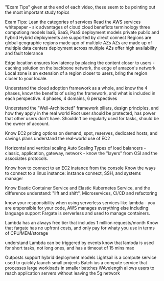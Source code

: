 "Exam Tips" given at the end of each video, these seem to be pointing out the most important study topics

Exam Tips:
Lean the categories of services
Read the AWS services whitepaper - 
six advantages of cloud
cloud benefiots
terminology
three computiong models IaaS, SaaS, PaaS
deployment models private public and hybrid
Hybrid deployments are supported by direct connect
Regions are global geographic regions made upo of multiple AZs
AZs are made up of multiple data centers
deployment across multiple AZs offer high availability and fault tolerance

Edge location ensures low latency by placing the content closer to users - caching solution on the backbone network, the edge of amazon's network
Local zone is an extension of a region closer to users, bring the region closer to your locale.




Understand the cloud adoption framework as a whole, and know the 4 phases, know the benefits of using the framework, and what is included in each perspective.
4 phases, 4 domains, 6 perspectives

Understand the "Well-Architected" framework pillars, design principles, and how they apply in the real world
Root user should be protected, has power that other users don't have. Shouldn't be regularly used for tasks, should be the owner of account.

Know EC2 pricing options
on demand, spot, reserves, dedicated hosts, and savings plans
understand the real-world use of EC2

Horizontal and vertical scaling
Auto Scaling
Types of load balancers - classic, application, gateway, network - know the "layers" from OSI and the associates protocols.

Know how to connect to an EC2 instance from the console
Know the ways to connect to a linux instance: instance connect, SSH, and systems manager

Know Elastic Container Service and Elastic Kubernetes Service, and the difference
understand: "lift and shift", Microservices, CI/CD and refactoring


know your responsibility when using serverless services like lambda - you are ersponsible for your code, AWS manages everything else including language support 
Fargate is serverless and used to manage containers.


Lambda has an always free tier that includes 1 million requests/month
Know that fargate has no upfront costs, and only pay for whaty you use in terms of CPU/MEM/storage


understand Lambda can be triggered by events
know that lambda is used for short tasks, not long ones, and has a timeout of 15 mins max

Outposts support hybrid deployment models
Lightsail is a compute service used to quickly launch small projects
Batch ius a compute service that processes large workloads in smaller batches
WAvelength allows users to reach application servers without leaving the 5g network